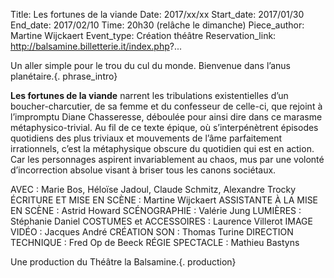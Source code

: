 Title: Les fortunes de la viande
Date: 2017/xx/xx
Start_date: 2017/01/30
End_date: 2017/02/10
Time: 20h30 (relâche le dimanche)
Piece_author: Martine Wijckaert 
Event_type: Création théâtre 
Reservation_link: http://balsamine.billetterie.it/index.php?...


Un aller simple pour le trou du cul du monde. Bienvenue dans l’anus planétaire.{. phrase_intro}

**Les fortunes de la viande** narrent les tribulations existentielles d’un boucher-charcutier, de sa femme et du confesseur de celle-ci, que rejoint à l’impromptu Diane Chasseresse, déboulée pour ainsi dire dans ce marasme métaphysico-trivial. Au fil de ce texte épique, où s’interpénètrent épisodes quotidiens des plus triviaux et mouvements de l’âme parfaitement irrationnels, c’est la métaphysique obscure du quotidien qui est en action. Car les personnages aspirent invariablement au chaos, mus par une volonté d’incorrection absolue visant à briser tous les canons sociétaux. 


AVEC
:   Marie Bos, Héloïse Jadoul, Claude Schmitz, Alexandre Trocky
ÉCRITURE ET MISE EN SCÈNE
:   Martine Wijckaert
ASSISTANTE À LA MISE EN SCÈNE
:   Astrid Howard 
SCÉNOGRAPHIE
:   Valérie Jung
LUMIÈRES
:   Stéphanie Daniel
COSTUMES et ACCESSOIRES
:   Laurence Villerot
IMAGE VIDÉO
:   Jacques André
CRÉATION SON
:   Thomas Turine
DIRECTION TECHNIQUE
:   Fred Op de Beeck 
RÉGIE SPECTACLE
:   Mathieu Bastyns 

Une production du Théâtre la Balsamine.{. production}
